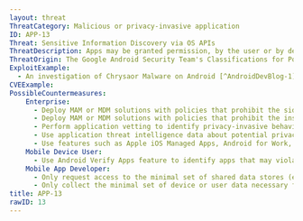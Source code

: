 ```yaml
---
layout: threat
ThreatCategory: Malicious or privacy-invasive application
ID: APP-13
Threat: Sensitive Information Discovery via OS APIs
ThreatDescription: Apps may be granted permission, by the user or by default, access common data stores provided by the mobile OS. Common stores are contacts lists, call history, calendar, notes, or app clipboard. When apps used in differing personal and enterprise contexts have access to these stores, they may contain co-mingled personal and enterprise data. A malicious or invasive app granted access to these locations can collect any sensitive data stored there, likely with an intent to exfiltrate it to the attacker.
ThreatOrigin: The Google Android Security Team's Classifications for Potentially Harmful Applications [^83]
ExploitExample:
  - An investigation of Chrysaor Malware on Android [^AndroidDevBlog-1]
CVEExample:
PossibleCountermeasures:
    Enterprise:
      - Deploy MAM or MDM solutions with policies that prohibit the sideloading of apps, which may bypass security checks on the app.
      - Deploy MAM or MDM solutions with policies that prohibit the installation of apps from 3rd party (unofficial) app stores.
      - Perform application vetting to identify privacy-invasive behaviors by apps.
      - Use application threat intelligence data about potential privacy risks associated with apps installed on devices
      - Use features such as Apple iOS Managed Apps, Android for Work, or Samsung KNOX Workspace that provide additional separation between personal apps and enterprise apps to mitigate the leakage of private information between work/personal contexts.
    Mobile Device User:
      - Use Android Verify Apps feature to identify apps that may violate privacy.
    Mobile App Developer:
      - Only request access to the minimal set of shared data stores (e.g., contacts, calendar), OS services (e.g. location services), and device sensors (e.g. camera, microphone) necessary for the app to provide functionality.
      - Only collect the minimal set of device or user data necessary for the app to provide functionality.
title: APP-13
rawID: 13
---
```

